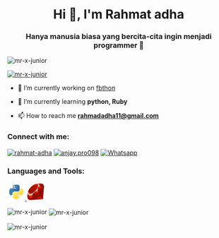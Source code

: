 <h1 align="center">Hi 👋, I'm Rahmat adha</h1>
<h3 align="center">Hanya manusia biasa yang bercita-cita ingin menjadi programmer 🌚</h3>

<p align="left"> <img src="https://komarev.com/ghpvc/?username=mr-x-junior&label=Profile%20views&color=0e75b6&style=flat" alt="mr-x-junior" /> </p>

<p align="left"> <a href="https://github.com/ryo-ma/github-profile-trophy"><img src="https://github-profile-trophy.vercel.app/?username=mr-x-junior" alt="mr-x-junior" /></a> </p>

- 🔭 I’m currently working on [fbthon](https://pypi.org/project/fbthon/)

- 🌱 I’m currently learning **python, Ruby**

- 📫 How to reach me **rahmadadha11@gmail.com**

<h3 align="left">Connect with me:</h3>
<p align="left">
<a href="https://linkedin.com/in/rahmat-adha" target="blank"><img align="center" src="https://raw.githubusercontent.com/rahuldkjain/github-profile-readme-generator/master/src/images/icons/Social/linked-in-alt.svg" alt="rahmat-adha" height="30" width="40" /></a>
<a href="https://fb.com/anjay.pro098" target="blank"><img align="center" src="https://raw.githubusercontent.com/rahuldkjain/github-profile-readme-generator/master/src/images/icons/Social/facebook.svg" alt="anjay.pro098" height="30" width="40" /></a>
<a href="https://wa.me/6285754629509" target="blank"><img align="center" src="https://i.ibb.co/NLWTmWw/68747470733a2f2f696d672e69636f6e73382e636f6d2f706c6173746963696e652f3130302f3030303030302f7768617473.png" alt="Whatsapp" height="40" width="40" /></a>
</p>

<h3 align="left">Languages and Tools:</h3>
<p align="left"> <a href="https://www.python.org" target="_blank" rel="noreferrer"> <img src="https://raw.githubusercontent.com/devicons/devicon/master/icons/python/python-original.svg" alt="python" width="40" height="40"/> </a> <a href="https://www.ruby-lang.org/en/" target="_blank" rel="noreferrer"> <img src="https://raw.githubusercontent.com/devicons/devicon/master/icons/ruby/ruby-original.svg" alt="ruby" width="40" height="40"/> </a> </p>

<p><img align="left" src="https://github-readme-stats.vercel.app/api/top-langs?username=mr-x-junior&show_icons=true&locale=en&layout=compact" alt="mr-x-junior" /></p>

<p>&nbsp;<img align="center" src="https://github-readme-stats.vercel.app/api?username=mr-x-junior&show_icons=true&locale=en" alt="mr-x-junior" /></p>

<p><img align="center" src="https://github-readme-streak-stats.herokuapp.com/?user=mr-x-junior&" alt="mr-x-junior" /></p>
